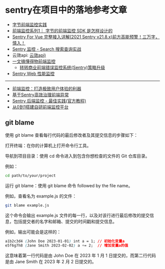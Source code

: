 # sentry在项目中的落地参考文章

- [字节前端监控实践](https://juejin.cn/post/7195496297150709821)
- [前端监控系列1｜ 字节的前端监控 SDK 是怎样设计的](https://mp.weixin.qq.com/s/-eEMSn2WpDiMbNSBgY3-pg)
- [Sentry For Vue 完整接入详解(2021 Sentry v21.8.x)前方高能预警！三万字，慎入！ ](https://www.cnblogs.com/hacker-linner/p/15237007.html)
- [Sentry 监控 - Search 搜索查询实战](https://www.cnblogs.com/hacker-linner/p/15329189.html)
- 云效api: [云效api)](https://next.api.aliyun.com/document/devops/2021-06-25/GetFileLastCommit)
- [一文搞懂得物前端监控](https://mp.weixin.qq.com/s/ajq-eGu4DBLbHXEm2HGV8Q)
  - [转转商业前端错误监控系统(Sentry)策略升级](https://zhuanlan.zhihu.com/p/112962974)
- [Sentry Web 性能监控](https://mp.weixin.qq.com/s/QZQ8-48MD3zgGmSrr_oWwQ)


---
- [前端监控：打造极致用户体验的利器](https://mp.weixin.qq.com/s/OoA8Gmzygm9QdgC2ykik0A)
- [基于Sentry高效治理前端异常](https://mp.weixin.qq.com/s/rl6QrHFnR9CCTKSZiMghVA)
- [Sentry 后端监控 - 最佳实践(官方教程)](https://developer.aliyun.com/article/952870)
- [从0到1搭建自研前端监控平台](https://github.com/xy-sea/blog/blob/main/markdown/%E4%BB%8E0%E5%88%B01%E6%90%AD%E5%BB%BA%E5%89%8D%E7%AB%AF%E7%9B%91%E6%8E%A7%E5%B9%B3%E5%8F%B0%EF%BC%8C%E9%9D%A2%E8%AF%95%E5%BF%85%E5%A4%87%E7%9A%84%E4%BA%AE%E7%82%B9%E9%A1%B9%E7%9B%AE.md)
## git blame
使用 git blame 查看每行代码的最后修改者及其提交信息的步骤如下：

打开终端：在你的计算机上打开命令行工具。

导航到项目目录：使用 cd 命令进入到包含你想检查的文件的 Git 仓库目录。

例如：

```bash
cd path/to/your/project
```
运行 git blame：使用 git blame 命令 followed by the file name。

例如，查看名为 example.js 的文件：


```bash
git blame example.js
```
这个命令会输出 example.js 文件的每一行，以及对该行进行最后修改的提交信息，包括提交者的名字和邮箱、提交的时间戳和提交信息。

例如，输出可能会是这样的：

```css
a1b2c3d4 (John Doe 2023-01-01) int a = 1; // 初始化变量a
e5f6g7h8 (Jane Smith 2023-02-02) a += 2;  // 增加变量a的值
```

这意味着第一行代码是由 John Doe 在 2023 年 1 月 1 日提交的，而第二行代码是由 Jane Smith 在 2023 年 2 月 2 日提交的。
